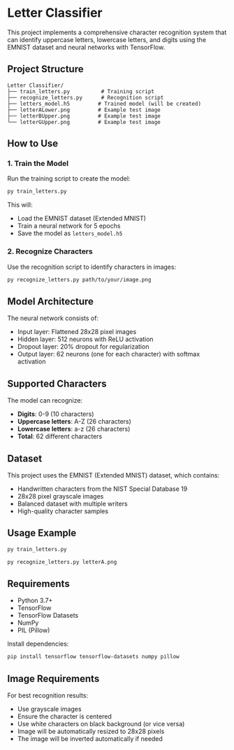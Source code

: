 # Letter Classifier

This project implements a comprehensive character recognition system that can identify uppercase letters, lowercase letters, and digits using the EMNIST dataset and neural networks with TensorFlow.

## Project Structure

```
Letter Classifier/
├── train_letters.py          # Training script
├── recognize_letters.py      # Recognition script
├── letters_model.h5         # Trained model (will be created)
├── letterALower.png         # Example test image
├── letterBUpper.png         # Example test image
└── letterGUpper.png         # Example test image
```

## How to Use

### 1. Train the Model

Run the training script to create the model:

```bash
py train_letters.py
```

This will:
- Load the EMNIST dataset (Extended MNIST)
- Train a neural network for 5 epochs
- Save the model as `letters_model.h5`

### 2. Recognize Characters

Use the recognition script to identify characters in images:

```bash
py recognize_letters.py path/to/your/image.png
```

## Model Architecture

The neural network consists of:
- Input layer: Flattened 28x28 pixel images
- Hidden layer: 512 neurons with ReLU activation
- Dropout layer: 20% dropout for regularization
- Output layer: 62 neurons (one for each character) with softmax activation

## Supported Characters

The model can recognize:
- **Digits**: 0-9 (10 characters)
- **Uppercase letters**: A-Z (26 characters)
- **Lowercase letters**: a-z (26 characters)
- **Total**: 62 different characters

## Dataset

This project uses the EMNIST (Extended MNIST) dataset, which contains:
- Handwritten characters from the NIST Special Database 19
- 28x28 pixel grayscale images
- Balanced dataset with multiple writers
- High-quality character samples

## Usage Example

```bash
py train_letters.py

py recognize_letters.py letterA.png
```

## Requirements

- Python 3.7+
- TensorFlow
- TensorFlow Datasets
- NumPy
- PIL (Pillow)

Install dependencies:

```bash
pip install tensorflow tensorflow-datasets numpy pillow
```

## Image Requirements

For best recognition results:
- Use grayscale images
- Ensure the character is centered
- Use white characters on black background (or vice versa)
- Image will be automatically resized to 28x28 pixels
- The image will be inverted automatically if needed